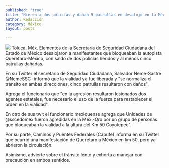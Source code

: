 ```yaml
---
published: "true"
title: "Hieren a dos policías y dañan 5 patrullas en desalojo en la México-Querétaro"
author: Redacción
category: México
layout: posts

---
```


![](http://i.imgur.com/4VImRbTm.jpg)
Toluca, Méx. Elementos de la Secretaría de Seguridad Ciudadana del Estado de México desalojaron a manifestantes que bloqueaban la autopista Querétaro-México, con saldo de dos policías heridos y al menos cinco patrullas dañadas.

En su Twitter el secretario de Seguridad Ciudadana, Salvador Neme-Sastré @NemeSSC- informó que la vialidad ya fue liberada y "se normaliza el tránsito en ambas direcciones, cinco patrullas resultaron con daños".

Agrega el funcionario que "en la agresión resultaron lesionados dos agentes estatales, fue necesario el uso de la fuerza para restablecer el orden en la vialidad".

En otro de sus twit el funcionario mexiquense agrega que Unidades de @sscedomex fueron agredidas en la Méx.-Qro por un grupo de personas que bloqueaban la vialidad a la altura del Km 50 Coyotepec".

Por su parte, Caminos y Puentes Federales (Capufe) informa en su Twitter que ocurrió una manifestación de Querétaro a México en km 50, pero ya abrieron la circulación.

Asimismo, advierte sobre el tránsito lento y exhorta a manejar con precaución en ambos sentidos.
